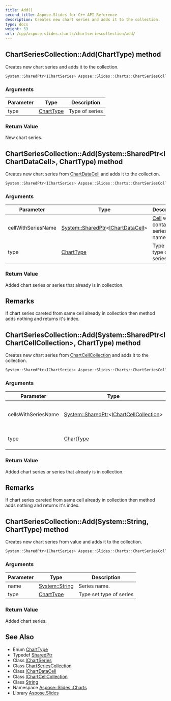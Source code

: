 ```yaml
---
title: Add()
second_title: Aspose.Slides for C++ API Reference
description: Creates new chart series and adds it to the collection.
type: docs
weight: 53
url: /cpp/aspose.slides.charts/chartseriescollection/add/
---
```

## ChartSeriesCollection::Add(ChartType) method


Creates new chart series and adds it to the collection.

```cpp
System::SharedPtr<IChartSeries> Aspose::Slides::Charts::ChartSeriesCollection::Add(ChartType type) override
```


### Arguments

| Parameter | Type | Description |
| --- | --- | --- |
| type | [ChartType](../../charttype/) | Type of series |

### Return Value

New chart series.

## ChartSeriesCollection::Add(System::SharedPtr\<IChartDataCell\>, ChartType) method


Creates new chart series from [ChartDataCell](../../chartdatacell/) and adds it to the collection.

```cpp
System::SharedPtr<IChartSeries> Aspose::Slides::Charts::ChartSeriesCollection::Add(System::SharedPtr<IChartDataCell> cellWithSeriesName, ChartType type) override
```


### Arguments

| Parameter | Type | Description |
| --- | --- | --- |
| cellWithSeriesName | [System::SharedPtr](../../../system/sharedptr/)\<[IChartDataCell](../../ichartdatacell/)\> | [Cell](../../../aspose.slides/cell/) which contain series name. |
| type | [ChartType](../../charttype/) | Type set type of series |

### Return Value

Added chart series or series that already is in collection.
## Remarks


If chart series careted from same cell already in collection then method adds nothing and returns it's index.



## ChartSeriesCollection::Add(System::SharedPtr\<IChartCellCollection\>, ChartType) method


Creates new chart series from [ChartCellCollection](../../chartcellcollection/) and adds it to the collection.

```cpp
System::SharedPtr<IChartSeries> Aspose::Slides::Charts::ChartSeriesCollection::Add(System::SharedPtr<IChartCellCollection> cellsWithSeriesName, ChartType type) override
```


### Arguments

| Parameter | Type | Description |
| --- | --- | --- |
| cellsWithSeriesName | [System::SharedPtr](../../../system/sharedptr/)\<[IChartCellCollection](../../ichartcellcollection/)\> | Cells which contain series name. |
| type | [ChartType](../../charttype/) | Type set type of series |

### Return Value

Added chart series or series that already is in collection.
## Remarks


If chart series careted from same cell already in collection then method adds nothing and returns it's index.



## ChartSeriesCollection::Add(System::String, ChartType) method


Creates new chart series from value and adds it to the collection.

```cpp
System::SharedPtr<IChartSeries> Aspose::Slides::Charts::ChartSeriesCollection::Add(System::String name, ChartType type) override
```


### Arguments

| Parameter | Type | Description |
| --- | --- | --- |
| name | [System::String](../../../system/string/) | Series name. |
| type | [ChartType](../../charttype/) | Type set type of series |

### Return Value

Added chart series.



## See Also

* Enum [ChartType](../charttype/)
* Typedef [SharedPtr](../../system/sharedptr/)
* Class [IChartSeries](../ichartseries/)
* Class [ChartSeriesCollection](./)
* Class [IChartDataCell](../ichartdatacell/)
* Class [IChartCellCollection](../ichartcellcollection/)
* Class [String](../../system/string/)
* Namespace [Aspose::Slides::Charts](../)
* Library [Aspose.Slides](../../)